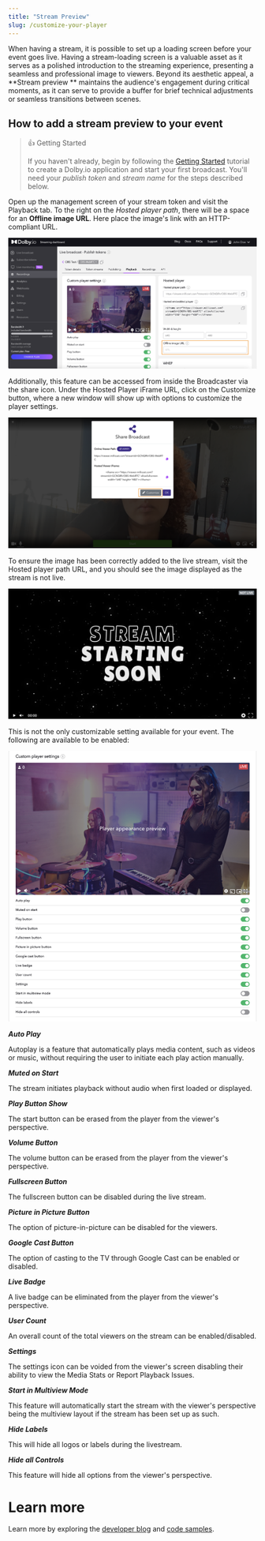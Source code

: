```yaml
---
title: "Stream Preview"
slug: /customize-your-player
---
```

When having a stream, it is possible to set up a loading screen before your event goes live. Having a stream-loading screen is a valuable asset as it serves as a polished introduction to the streaming experience, presenting a seamless and professional image to viewers. Beyond its aesthetic appeal, a **Stream preview ** maintains the audience's engagement during critical moments, as it can serve to provide a buffer for brief technical adjustments or seamless transitions between scenes. 

## How to add a stream preview to your event

> 👍 Getting Started
> 
> If you haven't already, begin by following the [Getting Started](/millicast/getting-started/introduction-to-streaming-apis.md) tutorial to create a Dolby.io application and start your first broadcast. You'll need your _publish token_ and _stream name_ for the steps described below.

Open up the management screen of your stream token and visit the Playback tab. To the right on the _Hosted player path_, there will be a space for an **Offline image URL**.  Here place the image's link with an HTTP-compliant URL. 


![](../assets/img/stream_preview.png)



Additionally, this feature can be accessed from inside the Broadcaster via the share icon. Under the Hosted Player iFrame URL, click on the Customize button, where a new window will show up with options to customize the player settings. 


![](../assets/img/Capture_decran_2023-08-07_a_4.37.33_PM.png)



To ensure the image has been correctly added to the live stream, visit the Hosted player path URL, and you should see the image displayed as the stream is not live. 


![](../assets/img/Capture_decran_2023-08-07_a_4.41.25_PM.png)



This is not the only customizable setting available for your event. The following are available to be enabled: 


![](../assets/img/Capture_decran_2023-08-07_a_4.55.22_PM.png)



**_Auto Play_**

Autoplay is a feature that automatically plays media content, such as videos or music, without requiring the user to initiate each play action manually.

**_Muted on Start_**

The stream initiates playback without audio when first loaded or displayed.

**_Play Button Show_**

The start button can be erased from the player from the viewer's perspective.

_**Volume Button**_

The volume button can be erased from the player from the viewer's perspective.

**_Fullscreen Button_**

The fullscreen button can be disabled during the live stream.

**_Picture in Picture Button_**

The option of picture-in-picture can be disabled for the viewers.

_**Google Cast Button**_

The option of casting to the TV through Google Cast can be enabled or disabled.

**_Live Badge_**

A live badge can be eliminated from the player from the viewer's perspective.

**_User Count_**

An overall count of the total viewers on the stream can be enabled/disabled.

**_Settings_**

The settings icon can be voided from the viewer's screen disabling their ability to view the Media Stats or Report Playback Issues.

**_Start in Multiview Mode_**

This feature will automatically start the stream with the viewer's perspective being the multiview layout if the stream has been set up as such.

**_Hide Labels_**

This will hide all logos or labels during the livestream.

**_Hide all Controls_**

This feature will hide all options from the viewer's perspective.

# Learn more

Learn more by exploring the [developer blog](https://dolby.io/blog/tag/distribution/) and [code samples](https://github.com/orgs/dolbyio-samples/repositories?q=distribution).




